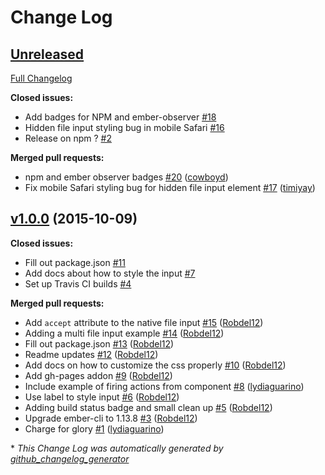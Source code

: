 # Change Log

## [Unreleased](https://github.com/thefrontside/emberx-file-input/tree/HEAD)

[Full Changelog](https://github.com/thefrontside/emberx-file-input/compare/v1.0.0...HEAD)

**Closed issues:**

- Add badges for NPM and ember-observer [\#18](https://github.com/thefrontside/emberx-file-input/issues/18)
- Hidden file input styling bug in mobile Safari [\#16](https://github.com/thefrontside/emberx-file-input/issues/16)
- Release on npm ? [\#2](https://github.com/thefrontside/emberx-file-input/issues/2)

**Merged pull requests:**

- npm and ember observer badges [\#20](https://github.com/thefrontside/emberx-file-input/pull/20) ([cowboyd](https://github.com/cowboyd))
- Fix mobile Safari styling bug for hidden file input element [\#17](https://github.com/thefrontside/emberx-file-input/pull/17) ([timiyay](https://github.com/timiyay))

## [v1.0.0](https://github.com/thefrontside/emberx-file-input/tree/v1.0.0) (2015-10-09)
**Closed issues:**

- Fill out package.json [\#11](https://github.com/thefrontside/emberx-file-input/issues/11)
- Add docs about how to style the input [\#7](https://github.com/thefrontside/emberx-file-input/issues/7)
- Set up Travis CI builds [\#4](https://github.com/thefrontside/emberx-file-input/issues/4)

**Merged pull requests:**

- Add `accept` attribute to the native file input [\#15](https://github.com/thefrontside/emberx-file-input/pull/15) ([Robdel12](https://github.com/Robdel12))
- Adding a multi file input example [\#14](https://github.com/thefrontside/emberx-file-input/pull/14) ([Robdel12](https://github.com/Robdel12))
- Fill out package.json [\#13](https://github.com/thefrontside/emberx-file-input/pull/13) ([Robdel12](https://github.com/Robdel12))
- Readme updates [\#12](https://github.com/thefrontside/emberx-file-input/pull/12) ([Robdel12](https://github.com/Robdel12))
- Add docs on how to customize the css properly [\#10](https://github.com/thefrontside/emberx-file-input/pull/10) ([Robdel12](https://github.com/Robdel12))
- Add gh-pages addon [\#9](https://github.com/thefrontside/emberx-file-input/pull/9) ([Robdel12](https://github.com/Robdel12))
- Include example of firing actions from component [\#8](https://github.com/thefrontside/emberx-file-input/pull/8) ([lydiaguarino](https://github.com/lydiaguarino))
- Use label to style input [\#6](https://github.com/thefrontside/emberx-file-input/pull/6) ([Robdel12](https://github.com/Robdel12))
- Adding build status badge and small clean up [\#5](https://github.com/thefrontside/emberx-file-input/pull/5) ([Robdel12](https://github.com/Robdel12))
- Upgrade ember-cli to 1.13.8 [\#3](https://github.com/thefrontside/emberx-file-input/pull/3) ([Robdel12](https://github.com/Robdel12))
- Charge for glory [\#1](https://github.com/thefrontside/emberx-file-input/pull/1) ([lydiaguarino](https://github.com/lydiaguarino))



\* *This Change Log was automatically generated by [github_changelog_generator](https://github.com/skywinder/Github-Changelog-Generator)*